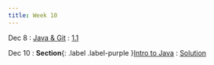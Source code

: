 ```yaml
---
title: Week 10
---
```


Dec 8
: [Java & Git](#)
  : [1.1](#)

Dec 10
: **Section**{: .label .label-purple }[Intro to Java](#)
  : [Solution](#)